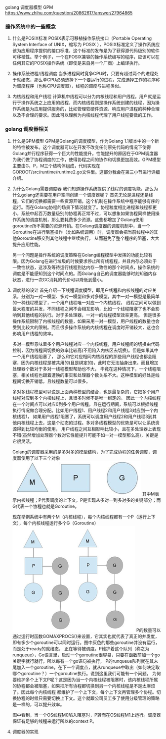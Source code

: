 golang 调度器模型  GPM      https://www.zhihu.com/question/20862617/answer/27964865


### 操作系统中的一些概念
1. 什么是POSIX标准
   POSIX表示可移植操作系统接口（Portable Operating System Interface of UNIX，缩写为 POSIX ），POSIX标准定义了操作系统应该为应用程序提供的接口标准，这个标准的发布是为了获得源代码级别的软件可移植性。举个例子，一个在POSIX兼容的操作系统编写的程序，应该可以在任何其它的POSIX操作系统（即使是来自另一个厂商）上编译执行。

2. 操作系统进程/线程调度
   当多进程同时竞争CPU时，只要有超过两个的进程处于就绪态，那么单CPU必须选择下一个要运行的进程，完成选择工作的程序称为调度程序（也称CPU调度器），线程的调度与进程类似。

3. 内核线程和用户线程
   计算机中线程可以分为内核线程和用户线程。用户就是运行于操作系统之上应用的线程，而内核线程则是操作系统创建的线程，因为操作系统是为应用提供服务的，比如管理软硬件资源、响应用户进程的种种合理以及不合理的要求。因此可以理解为内核线程代理了用户线程要做的工作。

### golang 调度器相关
1. 什么是GPM模型
   GPM是Golang的调度模型，作为Golang 1.1版本中的一个新的特性被发布。这个调度器可以在开发不改变任何原先代码的情况下使得Golang并行程序获得一个巨大的性能提升。性能提升的原因在于GPM调度器为我们做了协程调度的工作，使得协程之间的协作和切换更加高效。GPM模型主要由G，P，M三个结构体组成，代码实现在GOROOT/src/runtime/runtime2.go文件里。这部分我会在第三小节进行详细介绍。

2. 为什么Golang需要调度器
   我们知道操作系统提供了线程的调度功能，那么为什么golang还需要在用户空间创建一个调度器呢？
   首先无论是进程还是线程，它们的切换都需要一些资源开销，这个机制在操作系统中程序能够有序的运行。而在Golang协程的场景下情况就变了。协程粒度相比进程和线程都更小，系统中起百万数量级别的协程再正常不过，可以想象如果协程同样使用操作系统的调度机制，那么要耗费多少资源。这些都增加了Golang使用goroutine所不需要的资源开销。在Golang调度器的调度机制中，当一个Goroutine在进行阻塞操作（比如系统调用）时，调度器会把当前线程中的其他Goroutine移交到其他线程中继续执行， 从而避免了整个程序的阻塞，大大提升应用性能。

   另一个问题是操作系统的调度策略在Golang编程模型中发挥的功能比较有限。因为Golang在进行垃圾的时候要求停止所有线程程，并且内存必须处于一致性状态，这涉及等待运行线程到达内存一致性的那个时间点，操作系统的调度是不能感知到这个时间点的。而Golang自己的调度器能够时刻知道内存状态，进行一次GC消耗的代价可以降低到最小。

3. 调度器的设计
   首先介绍一下线程调度模型，即用户线程和内核线程的对应关系，分别为一对一模型、多对一模型和多对多模型。其中一对一模型是最简单的一种线程模型了，一个用户线程唯一对应一个内核线程，
   线程之间可以做到最大程度的并发，不同线程之间不会相互影响，比如一个线程阻塞了也不会影响到其他线程的执行。对于多处理器，一对一的线程模型效率更高。
   但是很多操作系统限制了内核线程的数量，如果采用一对一模型，用户线程的数量也会受到比较大的限制。而且很多操作系统的内核线程在调度时开销较大，这也会影响用户线程的效率。

   多对一模型意味着多个用户线程对应一个内核线程，用户线程间的切换由代码控制，因为线程间切换的效率比较高(不用陷入内核区去切换)。但是如果其中一个用户线程阻塞了，
   那么和它对应相同内核线程的那些用户线程也都会阻塞，因为内核线程是被共用的(且是绑定的)，此时它无法抽身出来。而且增加处理器个数对于多对一线程模型帮助也不大，
   毕竟在这种情况下，一个线程阻塞，相关线程也跟着遭殃的事实和处理器个数关系不大。这种模型的好处是线程间切换开销低，且线程数量可以很多。

   多对多线程模型可以说是上面两种模型的结合，也是最复杂的，它把多个用户线程对应到多个内核线程上，且很多时候不是唯一绑定的。
   因此一个内核线程在一个时间点可以对应0到多个用户线程。且在运行期间，系统可以根据线程执行情况做合理分配。比如用户线程1、用户线程2和用户线程3对应到一个内核线程1，
   如果用户线程1阻塞了，系统可以调度用户线程2和用户线程3到其他内核线程上去，这是个动态的过程。多对多线程模型的优势是可以让系统资源得到比较均衡的使用，
   用户线程之间互相影响比较小，且在多处理器上表现不错(虽然增加处理器个数对它性能提升可能不如一对一模型那么高)，关键是它很灵活。

   Golang的调度器采用的是多对多的模型结构，为了完成协程的任务调度，调度器使用了以下三个对象
   ![Image text](./01GPM/images/01.png) 其中M表示内核线程；P代表调度的上下文，P是实现从多对一到多对多的关键部分；而G代表一个协程也就是Goroutine。
   
   现在举例系统中有两个M（内核线程），每个内核线程都有一个P（运行上下文），每个内核线程运行多个G（Goroutine）
   ![Image text](./01GPM/images/02.png)
   P的数量可以通过运行时函数GOMAXPROCS()来设置，它其实也就代表了真正的并发度，即有多少个goroutine可以同时运行。图中灰色的那些goroutine并没有运行，而是处于ready的就绪态，
   正在等待被调度。P维护着这个队列（称之为runqueue），Go语言里，启动一个goroutine很容易，只要在函数前加一个go关键字就行就行，所以每有一个go语句被执行，
   P的runqueue队列就在其末尾加入一个goroutine，在下一个调度点，就从runqueue中取出（如何决定取哪个goroutine？）一个goroutine执行。说到这里我们可能有一个问题，
   为何要维护多个上下文P呢？这是因为当一个内核线程被阻塞时，该内核线程所属的协程都会被阻塞，如果把所有协程都切换到另一个内核线程是不是太麻烦了。因此每个内核线程
   都维护了一个上下文，每个上下文再管理多个协程。切换协程的时候只需要切换上下文。这个就跟公司员工多了使用分级管理的策略是一样的，可以提升效率。
   
   图中看到，当一个OS线程M0陷入阻塞时，P转而在OS线程M1上运行。调度器保证有足够的线程来运行所以的context P。
   
  
   

4. 调度器的实现

